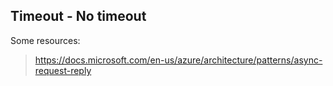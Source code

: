 Timeout - No timeout
---

Some resources:

> https://docs.microsoft.com/en-us/azure/architecture/patterns/async-request-reply